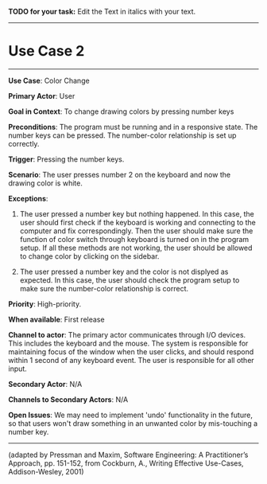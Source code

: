 **TODO for your task:** Edit the Text in italics with your text.

<hr>

# Use Case 2

<hr>

**Use Case**: Color Change

**Primary Actor**: User

**Goal in Context**: To change drawing colors by pressing number keys

**Preconditions**: The program must be running and in a responsive state. The number keys can be pressed. The number-color relationship is set up correctly.

**Trigger**: Pressing the number keys.
  
**Scenario**: The user presses number 2 on the keyboard and now the drawing color is white.
 
**Exceptions**:
1. The user pressed a number key but nothing happened. In this case, the user should first check if the keyboard is working and connecting to the computer and fix correspondingly. Then the user should make sure the function of color switch through keyboard is turned on in the program setup. If all these methods are not working, the user should be allowed to change color by clicking on the sidebar.

2. The user pressed a number key and the color is not displyed as expected. In this case, the user should check the program setup to make sure the number-color relationship is correct.

**Priority**: High-priority.

**When available**: First release

**Channel to actor**: The primary actor communicates through I/O devices. This includes the keyboard and the mouse. The system is responsible for maintaining focus of the window when the user clicks, and should respond within 1 second of any keyboard event. The user is responsible for all other input.

**Secondary Actor**: N/A

**Channels to Secondary Actors**: N/A

**Open Issues**: We may need to implement 'undo' functionality in the future, so that users won't draw something in an unwanted color by mis-touching a number key.

<hr>



(adapted by Pressman and Maxim, Software Engineering: A Practitioner’s Approach, pp. 151-152, from Cockburn,
A., Writing Effective Use-Cases, Addison-Wesley, 2001)

